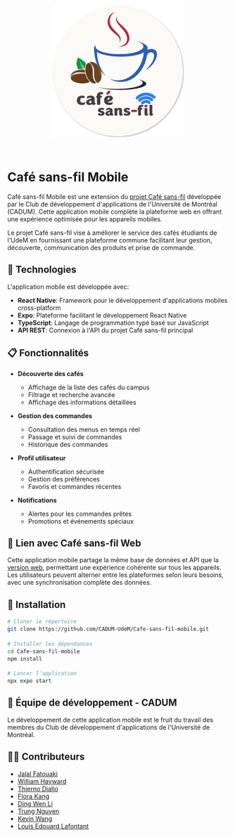 <br/>
<br/>
<p align="center">
  <a href="https://cafesansfil.onrender.com/">
    <img src="logo.png" width="300">
  </a>
</p>
<br/>

# Café sans-fil Mobile

Café sans-fil Mobile est une extension du [projet Café sans-fil](https://github.com/ceduni/cafe-sans-fil) développée par le Club de développement d'applications de l'Université de Montréal (CADUM). Cette application mobile complète la plateforme web en offrant une expérience optimisée pour les appareils mobiles.

Le projet Café sans-fil vise à améliorer le service des cafés étudiants de l'UdeM en fournissant une plateforme commune facilitant leur gestion, découverte, communication des produits et prise de commande.

## 📱 Technologies

L'application mobile est développée avec:

- **React Native**: Framework pour le développement d'applications mobiles cross-platform
- **Expo**: Plateforme facilitant le développement React Native
- **TypeScript**: Langage de programmation typé basé sur JavaScript
- **API REST**: Connexion à l'API du projet Café sans-fil principal

## 📋 Fonctionnalités

- **Découverte des cafés**
  - Affichage de la liste des cafés du campus
  - Filtrage et recherche avancée
  - Affichage des informations détaillées
  
- **Gestion des commandes**
  - Consultation des menus en temps réel
  - Passage et suivi de commandes
  - Historique des commandes
  
- **Profil utilisateur**
  - Authentification sécurisée
  - Gestion des préférences
  - Favoris et commandes récentes

- **Notifications**
  - Alertes pour les commandes prêtes
  - Promotions et événements spéciaux

## 🔄 Lien avec Café sans-fil Web

Cette application mobile partage la même base de données et API que la [version web](https://cafesansfil.onrender.com/), permettant une expérience cohérente sur tous les appareils. Les utilisateurs peuvent alterner entre les plateformes selon leurs besoins, avec une synchronisation complète des données.

## 🚀 Installation

```bash
# Cloner le répertoire
git clone https://github.com/CADUM-UdeM/Cafe-sans-fil-mobile.git

# Installer les dépendances
cd Cafe-sans-fil-mobile
npm install

# Lancer l'application
npx expo start
```

## 👥 Équipe de développement - CADUM

Le développement de cette application mobile est le fruit du travail des membres du Club de développement d'applications de l'Université de Montréal.

## 👨‍💻 Contributeurs

- [Jalal Fatouaki](https://github.com/jalalfatouakii) 
- [William Hayward](https://github.com/Griselda15)
- [Thierno Diallo](https://github.com/dthierno/CafeSansFils) 
- [Flora Kang](https://github.com/flower-png) 
- [Ding Wen Li](https://github.com/echobat88) 
- [Trung Nguyen](https://github.com/likeskymore) 
- [Kevin Wang](https://github.com/Kevin-Wang78) 
- [Louis Edouard Lafontant](https://github.com/lelafontant) 


